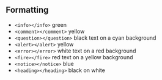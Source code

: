 
## Formatting

 * `<info></info>` green
 * `<comment></comment>` yellow
 * `<question></question>` black text on a cyan background
 * `<alert></alert>` yellow
 * `<error></error>` white text on a red background
 * `<fire></fire>` red text on a yellow background
 * `<notice></notice>` blue
 * `<heading></heading>` black on white
